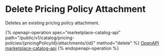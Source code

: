 # Delete Pricing Policy Attachment

Deletes an existing pricing policy attachment.

{% openapi-operation spec="marketplace-catalog-api" path="/public/v1/catalog/pricing-policies/{pricingPolicyId}/attachments/{id}" method="delete" %}
[OpenAPI marketplace-catalog-api](https://api.platform.softwareone.com/public/v1/catalog/openapi.json)
{% endopenapi-operation %}
